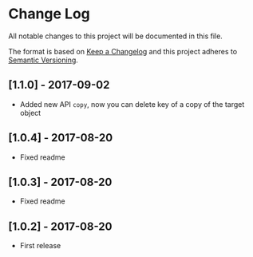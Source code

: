 # Change Log
All notable changes to this project will be documented in this file.

The format is based on [Keep a Changelog](http://keepachangelog.com/)
and this project adheres to [Semantic Versioning](http://semver.org/).

## [1.1.0] - 2017-09-02
- Added new API `copy`, now you can delete key of a copy of the target object

## [1.0.4] - 2017-08-20
- Fixed readme

## [1.0.3] - 2017-08-20
- Fixed readme

## [1.0.2] - 2017-08-20
- First release